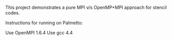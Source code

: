 This project demonstrates
a pure MPI v/s OpenMP+MPI approach for
stencil codes.


Instructions for running on Palmetto:

Use OpenMPI 1.6.4
Use gcc 4.4
